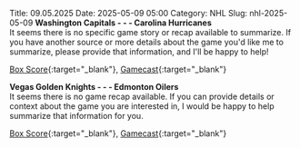 Title: 09.05.2025
Date: 2025-05-09 05:00
Category: NHL 
Slug: nhl-2025-05-09 
**Washington Capitals - - - Carolina Hurricanes**  
It seems there is no specific game story or recap available to summarize. If you have another source or more details about the game you'd like me to summarize, please provide that information, and I'll be happy to help! 

[Box Score](/gamecenter/car-vs-wsh/2025/05/08/2024030222){:target="_blank"}, [Gamecast](https://www.nhl.com/news/carolina-hurricanes-washington-capitals-game-recap-may-8){:target="_blank"}<br>

**Vegas Golden Knights - - - Edmonton Oilers**  
It seems there is no game recap available. If you can provide details or context about the game you are interested in, I would be happy to help summarize that information for you. 

[Box Score](/gamecenter/edm-vs-vgk/2025/05/08/2024030242){:target="_blank"}, [Gamecast](https://www.nhl.com/news/edmonton-oilers-vegas-golden-knights-game-recap-may-8){:target="_blank"}<br>

